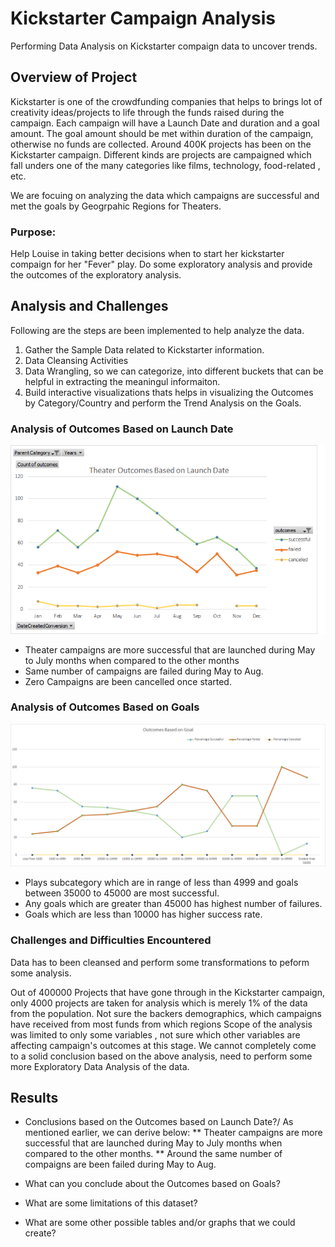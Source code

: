 # Kickstarter Campaign Analysis
 
 Performing Data Analysis on Kickstarter compaign data to uncover trends.
 
## Overview of Project
Kickstarter is one of the crowdfunding companies that helps to brings lot of creativity ideas/projects to life through the funds raised during the campaign.  Each campaign will have  a Launch Date and duration  and a goal amount. The goal amount should be met within duration of the campaign, otherwise no funds are collected. Around 400K projects has been on the Kickstarter campaign. Different kinds are projects are campaigned which fall unders one of the many categories like films, technology, food-related , etc.

We are focuing on analyzing the data which campaigns are successful and met the goals by Geogrpahic Regions for Theaters.


### Purpose: 
Help Louise in taking better decisions when to start her kickstarter compaign for her "Fever" play. Do some exploratory analysis and provide the outcomes of the exploratory analysis.

## Analysis and Challenges
Following are the steps are been implemented to help analyze the data.
1. Gather the Sample Data related to Kickstarter information.
1. Data Cleansing Activities
1. Data Wrangling, so we can categorize, into different buckets that can be helpful in extracting the meaningul informaiton.
1. Build interactive visualizations thats helps in visualizing the Outcomes by Category/Country and perform the Trend Analysis on the Goals.

### Analysis of Outcomes Based on Launch Date
![OutcomesBasedOnLaunchDate](/resources/Theater_Outcomes_vs_Launch.png)

* Theater campaigns are more successful that are launched during May to July months when compared to the other months
* Same number of campaigns are failed during May to Aug.
* Zero Campaigns are been cancelled once started.

### Analysis of Outcomes Based on Goals
![Outcomes_vs_Goals](/resources/Outcomes_vs_Goals.png)

*	Plays subcategory which are in range of less than 4999 and goals between 35000 to 45000  are most successful.
* Any goals which are greater than 45000 has highest number of failures.
* Goals which are less than 10000 has higher success rate.

### Challenges and Difficulties Encountered
Data has to been cleansed and perform some transformations to peform some analysis.


Out of 400000 Projects that have gone through in the Kickstarter campaign, only 4000 projects are taken for analysis which 
is merely 1% of the data from the population.
Not sure the backers demographics, which campaigns have received from most funds from which regions
Scope of the analysis was limited to only some variables , not sure which other variables are affecting campaign's outcomes at this stage.
We cannot completely come to a solid conclusion based on the above analysis, need to perform some more Exploratory Data Analysis of the data.
 
## Results

- Conclusions based on the Outcomes based on Launch Date?/
As mentioned earlier, we can derive below:
  ** Theater campaigns are more successful that are launched during May to July months when compared to the other months.
  ** Around the same number of compaigns are been failed during May to Aug.

- What can you conclude about the Outcomes based on Goals?

- What are some limitations of this dataset?

- What are some other possible tables and/or graphs that we could create?
